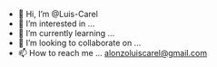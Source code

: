 - 👋 Hi, I’m @Luis-Carel
- 👀 I’m interested in ...
- 🌱 I’m currently learning ...
- 💞️ I’m looking to collaborate on ...
- 📫 How to reach me ... alonzoluiscarel@gmail.com

<!---
Luis-Carel/Luis-Carel is a ✨ special ✨ repository because its `README.md` (this file) appears on your GitHub profile.
You can click the Preview link to take a look at your changes.
--->
